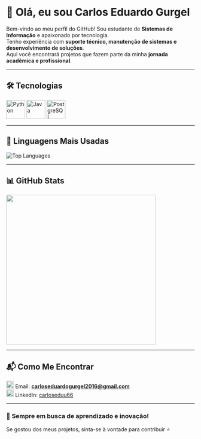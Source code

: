 # 👋 Olá, eu sou Carlos Eduardo Gurgel  

Bem-vindo ao meu perfil do GitHub! Sou estudante de **Sistemas de Informação** e apaixonado por tecnologia.  
Tenho experiência com **suporte técnico, manutenção de sistemas e desenvolvimento de soluções**.  
Aqui você encontrará projetos que fazem parte da minha **jornada acadêmica e profissional**.  

---

## 🛠️ **Tecnologias**
<p>
  <img src="https://cdn.jsdelivr.net/gh/devicons/devicon/icons/python/python-original.svg" alt="Python" width="50" height="50"/>
  <img src="https://cdn.jsdelivr.net/gh/devicons/devicon/icons/java/java-original.svg" alt="Java" width="50" height="50"/>
  <img src="https://cdn.jsdelivr.net/gh/devicons/devicon/icons/postgresql/postgresql-original.svg" alt="PostgreSQL" width="50" height="50"/>
</p>

---

## 📌 **Linguagens Mais Usadas**
![Top Languages](https://github-readme-stats.vercel.app/api/top-langs/?username=carloseduu66&layout=compact&langs_count=8&theme=tokyonight&hide=html,css&card_width=280)

---

## 📊 **GitHub Stats**
<img src="https://github-readme-stats.vercel.app/api?username=carloseduu66&show_icons=true&theme=tokyonight&hide_title=false&count_private=true" width="400"/>

---

## 📬 **Como Me Encontrar**
<img src="https://cdn.jsdelivr.net/gh/devicons/devicon/icons/google/google-original.svg" alt="Gmail" width="20"/> Email: **carloseduardogurgel2016@gmail.com**  
<img src="https://cdn.jsdelivr.net/gh/devicons/devicon/icons/linkedin/linkedin-original.svg" alt="LinkedIn" width="20"/> LinkedIn: [carloseduu66](https://www.linkedin.com/in/carloseduu66/)  

---

### 🚀 **Sempre em busca de aprendizado e inovação!**
Se gostou dos meus projetos, sinta-se à vontade para contribuir ⭐  
